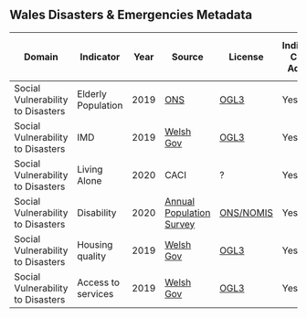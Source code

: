 ## Wales Disasters & Emergencies Metadata

| Domain | Indicator | Year | Source | License | Indicator Code Added | Data Added to `data/` |
| --- | --- | --- | --- | --- | --- | --- |
| Social Vulnerability to Disasters | Elderly Population | 2019 | [ONS](https://www.ons.gov.uk/peoplepopulationandcommunity/populationandmigration/populationestimates/datasets/lowersuperoutputareamidyearpopulationestimates) | [OGL3](https://www.opendata.nhs.scot/about) | Yes | Yes |
|Social Vulnerability to Disasters | IMD | 2019 | [Welsh Gov](https://gov.wales/welsh-index-multiple-deprivation-full-index-update-ranks-2019) | [OGL3](https://gov.wales/copyright-statement/) | Yes | Yes |
|Social Vulnerability to Disasters | Living Alone | 2020 | CACI | ? | Yes | Yes |
|Social Vulnerability to Disasters | Disability | 2020 | [Annual Population Survey](https://www.ons.gov.uk/employmentandlabourmarket/peopleinwork/employmentandemployeetypes/methodologies/annualpopulationsurveyapsqmi) | [ONS/NOMIS](https://www.nomisweb.co.uk/home/copyright.asp) | Yes | Yes |
|Social Vulnerability to Disasters | Housing quality | 2019 | [Welsh Gov](https://gov.wales/welsh-index-multiple-deprivation-full-index-update-ranks-2019) | [OGL3](https://www.nationalarchives.gov.uk/doc/open-government-licence/version/3/) | Yes | Yes |
|Social Vulnerability to Disasters | Access to services | 2019 | [Welsh Gov](https://gov.wales/sites/default/files/statistics-and-research/2019-12/wimd-2019-index-and-domain-scores-by-small-area_0.ods) | [OGL3](https://www.nationalarchives.gov.uk/doc/open-government-licence/version/3/) | Yes | Yes |

